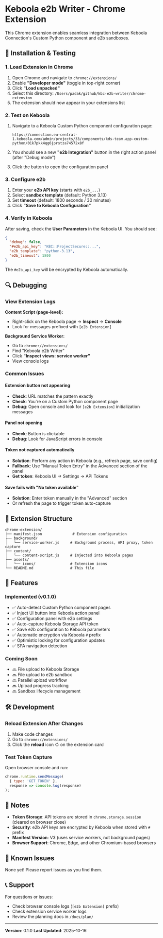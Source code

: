 # Keboola e2b Writer - Chrome Extension

This Chrome extension enables seamless integration between Keboola Connection's Custom Python component and e2b sandboxes.

## 🚀 Installation & Testing

### 1. Load Extension in Chrome

1. Open Chrome and navigate to `chrome://extensions/`
2. Enable **"Developer mode"** (toggle in top-right corner)
3. Click **"Load unpacked"**
4. Select this directory: `/Users/padak/github/kbc-e2b-writer/chrome-extension`
5. The extension should now appear in your extensions list

### 2. Test on Keboola

1. Navigate to a Keboola Custom Python component configuration page:
   ```
   https://connection.eu-central-1.keboola.com/admin/projects/33/components/kds-team.app-custom-python/01k7pkk4qg6jprstza74572x8f
   ```

2. You should see a new **"e2b Integration"** button in the right action panel (after "Debug mode")

3. Click the button to open the configuration panel

### 3. Configure e2b

1. Enter your **e2b API key** (starts with `e2b_...`)
2. Select **sandbox template** (default: Python 3.13)
3. Set **timeout** (default: 1800 seconds / 30 minutes)
4. Click **"Save to Keboola Configuration"**

### 4. Verify in Keboola

After saving, check the **User Parameters** in the Keboola UI. You should see:

```json
{
  "debug": false,
  "#e2b_api_key": "KBC::ProjectSecure::...",
  "e2b_template": "python-3.13",
  "e2b_timeout": 1800
}
```

The `#e2b_api_key` will be encrypted by Keboola automatically.

## 🔍 Debugging

### View Extension Logs

**Content Script (page-level):**
- Right-click on the Keboola page → **Inspect** → **Console**
- Look for messages prefixed with `[e2b Extension]`

**Background Service Worker:**
- Go to `chrome://extensions/`
- Find "Keboola e2b Writer"
- Click **"Inspect views: service worker"**
- View console logs

### Common Issues

#### Extension button not appearing
- **Check**: URL matches the pattern exactly
- **Check**: You're on a Custom Python component page
- **Debug**: Open console and look for `[e2b Extension]` initialization messages

#### Panel not opening
- **Check**: Button is clickable
- **Debug**: Look for JavaScript errors in console

#### Token not captured automatically
- **Solution**: Perform any action in Keboola (e.g., refresh page, save config)
- **Fallback**: Use "Manual Token Entry" in the Advanced section of the panel
- **Get token**: Keboola UI → Settings → API Tokens

#### Save fails with "No token available"
- **Solution**: Enter token manually in the "Advanced" section
- Or refresh the page to trigger token auto-capture

## 📁 Extension Structure

```
chrome-extension/
├── manifest.json              # Extension configuration
├── background/
│   └── service-worker.js     # Background process, API proxy, token capture
├── content/
│   └── content-script.js     # Injected into Keboola pages
├── assets/
│   └── icons/                # Extension icons
└── README.md                 # This file
```

## 🔧 Features

### Implemented (v0.1.0)
- ✅ Auto-detect Custom Python component pages
- ✅ Inject UI button into Keboola action panel
- ✅ Configuration panel with e2b settings
- ✅ Auto-capture Keboola Storage API token
- ✅ Save e2b configuration to Keboola parameters
- ✅ Automatic encryption via Keboola `#` prefix
- ✅ Optimistic locking for configuration updates
- ✅ SPA navigation detection

### Coming Soon
- 🔜 File upload to Keboola Storage
- 🔜 File upload to e2b sandbox
- 🔜 Parallel upload workflow
- 🔜 Upload progress tracking
- 🔜 Sandbox lifecycle management

## 🛠️ Development

### Reload Extension After Changes

1. Make code changes
2. Go to `chrome://extensions/`
3. Click the **reload** icon ↻ on the extension card

### Test Token Capture

Open browser console and run:
```javascript
chrome.runtime.sendMessage(
  { type: 'GET_TOKEN' },
  response => console.log(response)
);
```

## 📝 Notes

- **Token Storage**: API tokens are stored in `chrome.storage.session` (cleared on browser close)
- **Security**: e2b API keys are encrypted by Keboola when stored with `#` prefix
- **Manifest Version**: V3 (uses service workers, not background pages)
- **Browser Support**: Chrome, Edge, and other Chromium-based browsers

## 🐛 Known Issues

None yet! Please report issues as you find them.

## 📞 Support

For questions or issues:
- Check browser console logs (`[e2b Extension]` prefix)
- Check extension service worker logs
- Review the planning docs in `/docs/plan/`

---

**Version**: 0.1.0
**Last Updated**: 2025-10-16
